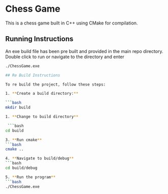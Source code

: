 # Chess Game

This is a chess game built in C++ using CMake for compilation.

## Running Instructions

An exe build file has been pre built and provided in the main repo directory. Double click to run or navigate to the directory and enter

   ```bash
   ./ChessGame.exe

## Re Build Instructions

To re build the project, follow these steps:

1. **Create a build directory:**

   ```bash
   mkdir build

1. **Change to build directory**

    ```bash
   cd build

3. **Run cmake**
   ```bash
   cmake ..

4. **Navigate to build/debug**
   ```bash
   cd build/debug

5. **Run the program**
   ```bash
   ./ChessGame.exe
